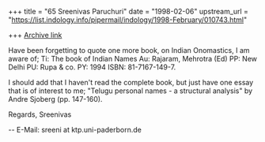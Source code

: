 +++
title = "65 Sreenivas Paruchuri"
date = "1998-02-06"
upstream_url = "https://list.indology.info/pipermail/indology/1998-February/010743.html"

+++
[Archive link](https://list.indology.info/pipermail/indology/1998-February/010743.html)

Have been forgetting to quote one more book, on Indian Onomastics, I am aware
of;
        Ti: The book of Indian Names
        Au: Rajaram, Mehrotra (Ed)
        PP: New Delhi
        PU: Rupa & co.
        PY: 1994
        ISBN: 81-7167-149-7.

I should add that I haven't read the complete book, but just have one essay
that is of interest to me; "Telugu personal names - a structural analysis"
by Andre Sjoberg (pp. 147-160).

Regards,
Sreenivas

--
E-Mail: sreeni at ktp.uni-paderborn.de



